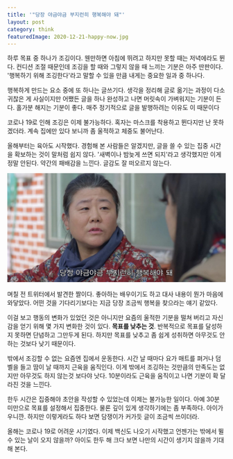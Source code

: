 ```yaml
---
title: '"당장 야금야금 부지런히 행복해야 돼"'
layout: post
category: think
featuredImage: 2020-12-21-happy-now.jpg
---
```


하루 목표 중 하나가 조깅이다.
웬만하면 아침에 뛰려고 하지만 못할 때는 저녁에라도 뛴다.
컨디션 조절 때문인데 조깅을 할 때와 그렇지 않을 때 느끼는 기분은 아주 딴판이다.
'행복하기 위해 조깅한다'라고 말할 수 있을 만큼 내게는 중요한 일과 중 하나다.

행복하게 만드는 요소 중에 또 하나는 글쓰기다.
생각을 정리해 글로 옮기는 과정이 다소 귀찮은 게 사실이지만 어쨌든 글을 하나 완성하고 나면 머릿속이 가벼워지는 기분이 든다.
홀가분 해지는 기분이 좋다.
매주 정기적으로 글을 발행하려는 이유도 이 때문이다

코로나 19로 인해 조깅은 이제 불가능하다.
혹자는 마스크를 착용하고 뛴다지만 난 못하겠더라.
계속 집에만 있다 보니까 좀 울적하고 체중도 불어난다.

올해부터는 육아도 시작했다.
경험해 본 사람들은 알겠지만, 글을 쓸 수 있는 집중 시간을 확보하는 것이 말처럼 쉽지 않다.
'새벽이나 밤늦게 쓰면 되지'라고 생각했지만 이게 정말 안된다.
약간의 패배감을 느낀다.
글감도 잘 떠오르지 않는다.

![출처: 드라마 "동백꽃 필 무렵"](./2020-12-21-happy-now.jpg)

며칠 전 트위터에서 발견한 짤이다.
좋아하는 배우이기도 하고 대사 내용이 뭔가 마음에 와닿았다.
어떤 것을 기다리기보다는 지금 당장 조금씩 행복을 찾으라는 얘기 같았다.

이걸 보고 행동의 변화가 있었던 것은 아니지만 요즘의 울적한 기분을 떨쳐 버리고 자신감을 얻기 위해 몇 가지 변화한 것이 있다.
**목표를 낮추는 것**.
반복적으로 목표를 달성하지 못하면 단념하고 그만두게 된다.
하지만 목표를 낮추고 좀 쉽게 성취하면 아무것도 안 하는 것보다 낮기 때문이다.

밖에서 조깅할 수 없는 요즘엔 집에서 운동한다.
시간 날 때마다 요가 매트를 펴거나 덤벨을 들고 땀이 날 때까지 근육을 움직인다.
이게 밖에서 조깅하는 것만큼의 만족도는 없지만 아무것도 하지 않는것 보다야 낫다.
10분이라도 근육을 움직이고 나면 기분이 확 달라진 것을 느낀다.

한두 시간은 집중해야 초안을 작성할 수 있었는데 이제는 불가능한 일이다.
아예 30분 미만으로 목표를 설정해서 집중한다.
물론 깊이 있게 생각하기에는 좀 부족하다.
아이가 우니깐.
하지만 이렇게라도 하다 보면 담쟁이가 커가듯 글이 조금씩 쓰이더라.

올해는 코로나 19로 어려운 시기였다.
이제 백신도 나오기 시작했고 언젠가는 밖에서 뛸 수 있는 날이 오지 않을까?
아이도 한두 해 크다 보면 나만의 시간이 생기지 않을까 기대해 본다.
